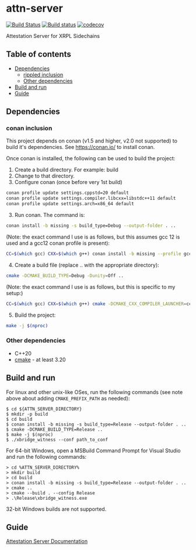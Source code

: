 # attn-server

[![Build Status](https://travis-ci.org/ripple/attn-server.svg?branch=master)](https://travis-ci.org/ripple/attn-server)
[![Build status](https://ci.appveyor.com/api/projects/status/dd42bs8pfao8k82p/branch/master?svg=true)](https://ci.appveyor.com/project/ripple/attn-server)
[![codecov](https://codecov.io/gh/ripple/attn-server/branch/master/graph/badge.svg)](https://codecov.io/gh/ripple/attn-server)

Attestation Server for XRPL Sidechains

## Table of contents

* [Dependencies](#dependencies)
  * [rippled inclusion](#rippled-inclusion)
  * [Other dependencies](#other-dependencies)
* [Build and run](#build-and-run)
* [Guide](#guide)

## Dependencies

### conan inclusion

This project depends on conan (v1.5 and higher, v2.0 not supported) to build it's dependencies. See https://conan.io/ to install conan.

Once conan is installed, the following can be used to build the project:

1) Create a build directory. For example: build
2) Change to that directory.
3) Configure conan (once before very 1st build)

``` bash
conan profile update settings.cppstd=20 default
conan profile update settings.compiler.libcxx=libstdc++11 default
conan profile update settings.arch=x86_64 default
```

3) Run conan. The command is:

``` bash
conan install -b missing -s build_type=Debug --output-folder . ..
```

(Note: the exact command I use is as follows, but this assumes gcc 12 is used and a gcc12 conan profile is present):
```bash
CC=$(which gcc) CXX=$(which g++) conan install -b missing --profile gcc12 -s build_type=Debug --output-folder . ..
```

4) Create a build file (replace .. with the appropriate directory):

``` bash
cmake -DCMAKE_BUILD_TYPE=Debug -Dunity=Off ..
```


(Note: the exact command I use is as follows, but this is specific to my setup:)
``` bash
CC=$(which gcc) CXX=$(which g++) cmake -DCMAKE_CXX_COMPILER_LAUNCHER=ccache -DCMAKE_C_COMPILER_LAUNCHER=ccache -DCMAKE_EXPORT_COMPILE_COMMANDS=1 -DCMAKE_BUILD_TYPE=Debug -GNinja ..
```

5) Build the project:

``` bash
make -j $(nproc)
```

### Other dependencies

* C++20
* [cmake](https://cmake.org) - at least 3.20


## Build and run

For linux and other unix-like OSes, run the following commands (see note above about adding `CMAKE_PREFIX_PATH` as needed):

```
$ cd ${ATTN_SERVER_DIRECTORY}
$ mkdir -p build
$ cd build
$ conan install -b missing -s build_type=Release --output-folder . ..
$ cmake -DCMAKE_BUILD_TYPE=Release ..
$ make -j $(nproc)
$ ./xbridge_witness --conf path_to_conf
```

For 64-bit Windows, open a MSBuild Command Prompt for Visual Studio
and run the following commands:

```
> cd %ATTN_SERVER_DIRECTORY%
> mkdir build
> cd build
> conan install -b missing -s build_type=Release --output-folder . ..
> cmake ..
> cmake --build . --config Release
> .\Release\xbridge_witness.exe
```

32-bit Windows builds are not supported.

## Guide

[Attestation Server Documentation](https://github.com/XRPLF/XRPL-Standards/discussions/92)
